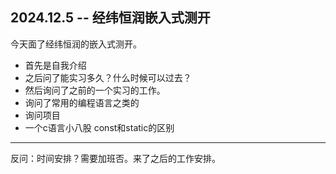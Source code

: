 
## 2024.12.5 -- 经纬恒润嵌入式测开

今天面了经纬恒润的嵌入式测开。
- 首先是自我介绍
- 之后问了能实习多久？什么时候可以过去？
- 然后询问了之前的一个实习的工作。
- 询问了常用的编程语言之类的
- 询问项目
- 一个c语言小八股 const和static的区别
--- 
 反问：时间安排？需要加班否。来了之后的工作安排。
